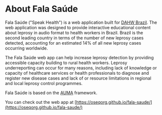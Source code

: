 # About Fala Saúde

Fala Saúde ("Speak Health") is a web application built for [DAHW Brazil](https://www.dahw.org.br). The web application was designed to provide interactive educational content about leprosy in audio format to health workers in Brazil. Brazil is the second leading country in terms of the number of new leprosy cases detected, accounting for an estimated 14% of all new leprosy cases occurring worldwide.

The Fala Saúde web app can help increase leprosy detection by providing accessible capacity building to rural health workers. Leprosy underreporting can occur for many reasons, including lack of knowledge or capacity of healthcare services or health professionals to diagnose and register new disease cases and lack of or resource limitations in regional and local leprosy control programmes.

Fala Saúde is based on the [AUMA](https://github.com/OSEQorg/auma.js) framework.

You can check out the web app at [https://oseqorg.github.io/fala-saude/](https://oseqorg.github.io/fala-saude/)
